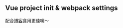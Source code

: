 ## Vue project init &amp; webpack settings

配合[博客](https://zhanglinlin.site/2019/06/27/vue-init/)食用更佳噢～
